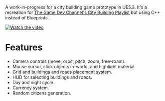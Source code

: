 A work-in-progress for a city building game prototype in UE5.3. It's a recreation for [The Game Dev Channel's City Building Playlist](https://www.youtube.com/playlist?list=PLFYGCCDpMHmHJwhIRY6qNumAts--W8bTy) but using C++ instead of Blueprints.

[![Watch the video](https://img.youtube.com/vi/RqDowQ9bURY/hqdefault.jpg)](https://www.youtube.com/embed/RqDowQ9bURY)

# Features
- Camera controls (move, orbit, pitch, zoom, free-roam).
- Mouse cursor, click objects in-world, and highlight material.
- Grid and buildings and roads placement system.
- HUD for selecting buildings and roads.
- Day and night cycle.
- Currency system.
- Random citizens generation.
